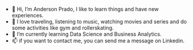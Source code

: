 - 👋 Hi, I’m Anderson Prado, I like to learn things and have new experiences.
- 👀 I love traveling, listening to music, watching movies and series and do some activities like gym and rollerskating.
- 🌱 I’m currently learning Data Science and Business Analytics.
- 📫 if you want to contact me, you can send me a message on Linkedin.

<!---
andersonbprado/andersonbprado is a ✨ special ✨ repository because its `README.md` (this file) appears on your GitHub profile.
You can click the Preview link to take a look at your changes.
--->
